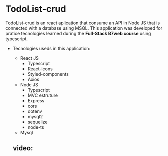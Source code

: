 # TodoList-crud
 TodoList-crud is an react aplication that consume an API in Node JS that is connected with a database using MSQL. This application was developed for pratice tecnologies learned during the **Full-Stack B7web course** using typescript.
 - Tecnologies useds in this application:   
    * React JS
      * Typescript
      * React-icons
      * Styled-components
      * Axios 
    * Node JS
      * Typescript
      * MVC estruture 
      * Express
      * cors
      * dotenv
      * mysql2
      * sequelize
      * node-ts
    * Mysql

    ##  video:
